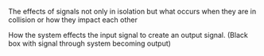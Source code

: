 The effects of signals not only in isolation but what occurs when they are in collision or how they impact each other

How the system effects the input signal to create an output signal. (Black box with signal through system becoming output)